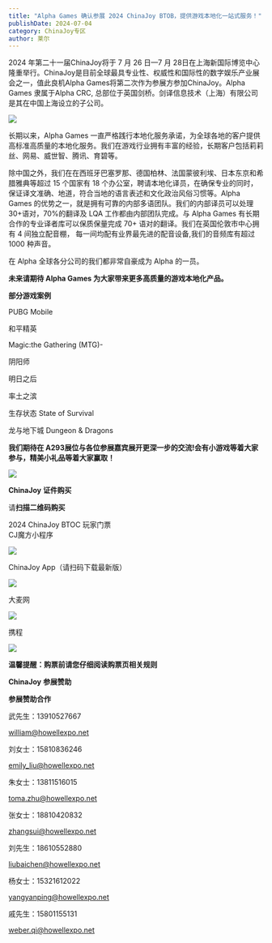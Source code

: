 ```yaml
---
title: "Alpha Games 确认参展 2024 ChinaJoy BTOB，提供游戏本地化一站式服务！"
publishDate: 2024-07-04
category: ChinaJoy专区
author: 莱尔
---
```


2024 年第二十一届ChinaJoy将于 7 月 26 日—7 月 28日在上海新国际博览中心隆重举行。ChinaJoy是目前全球最具专业性、权威性和国际性的数字娱乐产业展会之一，值此良机Alpha Games将第二次作为参展方参加ChinaJoy。Alpha Games 隶属于Alpha CRC, 总部位于英国剑桥。剑译信息技术（上海）有限公司是其在中国上海设立的子公司。

![](https://ec-net-1251389766.cos.ap-shanghai.myqcloud.com/wp-content/uploads/2024/07/20240704200023441.png)

长期以来，Alpha Games 一直严格践行本地化服务承诺，为全球各地的客户提供高标准高质量的本地化服务。我们在游戏行业拥有丰富的经验，长期客户包括莉莉丝、网易、威世智、腾讯、育碧等。

除中国之外，我们在在西班牙巴塞罗那、德国柏林、法国蒙彼利埃、日本东京和希腊雅典等超过 15 个国家有 18 个办公室，聘请本地化译员，在确保专业的同时，保证译文准确、地道，符合当地的语言表述和文化政治风俗习惯等。Alpha Games 的优势之一，就是拥有可靠的内部多语团队。我们的内部译员可以处理30+语对，70%的翻译及 LQA 工作都由内部团队完成。与 Alpha Games 有长期合作的专业译者库可以保质保量完成 70+ 语对的翻译。我们在英国伦敦市中心拥有 4 间独立配音棚， 每一间均配有业界最先进的配音设备,我们的音频库有超过1000 种声音。

在 Alpha 全球各分公司的我们都非常自豪成为 Alpha 的一员。

**未来请期待 Alpha Games 为大家带来更多高质量的游戏本地化产品。**

**部分游戏案例**

PUBG Mobile

和平精英

Magic:the Gathering (MTG)-

阴阳师

明日之后

率土之滨

生存状态 State of Survival

龙与地下城 Dungeon & Dragons

**我们期待在 A293展位与各位参展嘉宾展开更深一步的交流!会有小游戏等着大家参与，精美小礼品等着大家赢取！**

![](https://ec-net-1251389766.cos.ap-shanghai.myqcloud.com/wp-content/uploads/2024/07/20240704200030174-1024x536.png)

**ChinaJoy** **证件购买**

  
请**扫描二维码购买**

2024 ChinaJoy BTOC 玩家门票  
CJ魔方小程序  

![](https://ec-net-1251389766.cos.ap-shanghai.myqcloud.com/wp-content/uploads/2024/07/20240704200040789.png)

  
ChinaJoy App（请扫码下载最新版）

![](https://ec-net-1251389766.cos.ap-shanghai.myqcloud.com/wp-content/uploads/2024/07/20240704200046885.png)

大麦网

![](https://ec-net-1251389766.cos.ap-shanghai.myqcloud.com/wp-content/uploads/2024/07/20240704200049972.png)

携程

![](https://ec-net-1251389766.cos.ap-shanghai.myqcloud.com/wp-content/uploads/2024/07/20240704200054900.png)

**温馨提醒：购票前请您仔细阅读购票页相关规则**

**ChinaJoy** **参展赞助**

**参展赞助合作**

武先生：13910527667

[william@howellexpo.net](mailto:william@howellexpo.net)

刘女士：15810836246

[emily\_liu@howellexpo.net](mailto:emily_liu@howellexpo.net)

朱女士：13811516015

[toma.zhu@howellexpo.net](mailto:toma.zhu@howellexpo.net)

张女士：18810420832

[zhangsui@howellexpo.net](mailto:zhangsui@howellexpo.net)

刘先生：18610552880

[liubaichen@howellexpo.net](mailto:liubaichen@howellexpo.net)

杨女士：15321612022

[yangyanping@howellexpo.net](mailto:yangyanping@howellexpo.net)

戚先生：15801155131

weber.qi@howellexpo.net
